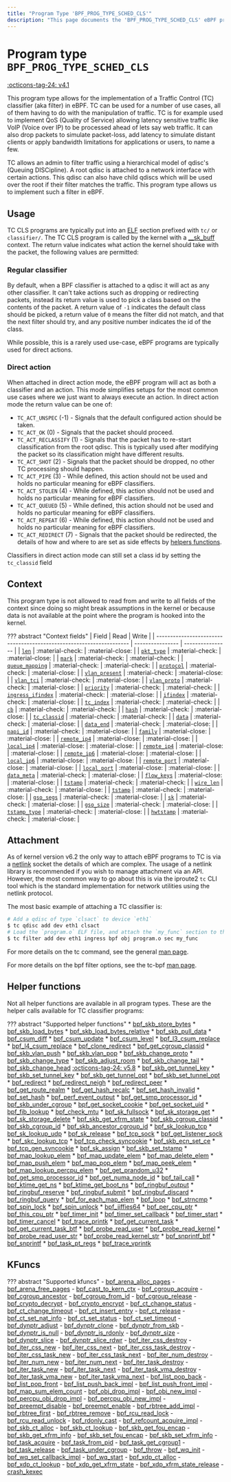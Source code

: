 ```yaml
---
title: "Program Type 'BPF_PROG_TYPE_SCHED_CLS'"
description: "This page documents the 'BPF_PROG_TYPE_SCHED_CLS' eBPF program type, including its definition, usage, program types that can use it, and examples."
---
```

# Program type `BPF_PROG_TYPE_SCHED_CLS`

<!-- [FEATURE_TAG](BPF_PROG_TYPE_SCHED_CLS) -->
[:octicons-tag-24: v4.1](https://github.com/torvalds/linux/commit/96be4325f443dbbfeb37d2a157675ac0736531a1)
<!-- [/FEATURE_TAG] -->

This program type allows for the implementation of a Traffic Control (TC) classifier (aka filter) in eBPF. TC can be used for a number of use cases, all of them having to do with the manipulation of traffic. TC is for example used to implement QoS (Quality of Service) allowing latency sensitive traffic like VoIP (Voice over IP) to be processed ahead of lets say web traffic. It can also drop packets to simulate packet-loss, add latency to simulate distant clients or apply bandwidth limitations for applications or users, to name a few.

TC allows an admin to filter traffic using a hierarchical model of qdisc's (Queuing DISCipline). A root qdisc is attached to a network interface with certain actions. This qdisc can also have child qdiscs which will be used over the root if their filter matches the traffic. This program type allows us to implement such a filter in eBPF.

## Usage

TC CLS programs are typically put into an [ELF](../../concepts/elf.md) section prefixed with `tc/` or `classifier/`. The TC CLS program is called by the kernel with a [__sk_buff](../program-context/__sk_buff.md) context. The return value indicates what action the kernel should take with the packet, the following values are permitted:

### Regular classifier

By default, when a BPF classifier is attached to a qdisc it will act as any other classifier. It can't take actions such as dropping or redirecting packets, instead its return value is used to pick a class based on the contents of the packet. A return value of `-1` indicates the default class should be picked, a return value of `0` means the filter did not match, and that the next filter should try, and any positive number indicates the id of the class.

While possible, this is a rarely used use-case, eBPF programs are typically used for direct actions.

### Direct action

When attached in direct action mode, the eBPF program will act as both a classifier and an action. This mode simplifies setups for the most common use cases where we just want to always execute an action. In direct action mode the return value can be one of:

* `TC_ACT_UNSPEC` (-1) - Signals that the default configured action should be taken.
* `TC_ACT_OK` (0) - Signals that the packet should proceed.
* `TC_ACT_RECLASSIFY` (1) - Signals that the packet has to re-start classification from the root qdisc. This is typically used after modifying the packet so its classification might have different results.
* `TC_ACT_SHOT` (2) - Signals that the packet should be dropped, no other TC processing should happen.
* `TC_ACT_PIPE`	(3) - While defined, this action should not be used and holds no particular meaning for eBPF classifiers.
* `TC_ACT_STOLEN` (4) - While defined, this action should not be used and holds no particular meaning for eBPF classifiers.
* `TC_ACT_QUEUED` (5) - While defined, this action should not be used and holds no particular meaning for eBPF classifiers.
* `TC_ACT_REPEAT` (6) - While defined, this action should not be used and holds no particular meaning for eBPF classifiers.
* `TC_ACT_REDIRECT`	(7) - Signals that the packet should be redirected, the details of how and where to are set as side effects by [helpers functions](../helper-function/index.md).

Classifiers in direct action mode can still set a class id by setting the `tc_classid` field 

## Context

This program type is not allowed to read from and write to all fields of the context since doing so might break assumptions in the kernel or because data is not available at the point where the program is hooked into the kernel.

<!-- Information based on `tc_cls_act_is_valid_access` and `bpf_skb_is_valid_access` functions in the kernel sources -->

??? abstract "Context fields"
    | Field                                                                | Read             | Write            |
    | -------------------------------------------------------------------- | ---------------- | ---------------- |
    | [`len`](../program-context/__sk_buff.md#len)                         | :material-check: | :material-close: |
    | [`pkt_type`](../program-context/__sk_buff.md#pkt_type)               | :material-check: | :material-close: |
    | [`mark`](../program-context/__sk_buff.md#mark)                       | :material-check: | :material-check: |
    | [`queue_mapping`](../program-context/__sk_buff.md#queue_mapping)     | :material-check: | :material-check: |
    | [`protocol`](../program-context/__sk_buff.md#protocol)               | :material-check: | :material-close: |
    | [`vlan_present`](../program-context/__sk_buff.md#vlan_present)       | :material-check: | :material-close: |
    | [`vlan_tci`](../program-context/__sk_buff.md#vlan_tci)               | :material-check: | :material-close: |
    | [`vlan_proto`](../program-context/__sk_buff.md#vlan_proto)           | :material-check: | :material-close: |
    | [`priority`](../program-context/__sk_buff.md#priority)               | :material-check: | :material-check: |
    | [`ingress_ifindex`](../program-context/__sk_buff.md#ingress_ifindex) | :material-check: | :material-close: |
    | [`ifindex`](../program-context/__sk_buff.md#ifindex)                 | :material-check: | :material-close: |
    | [`tc_index`](../program-context/__sk_buff.md#tc_index)               | :material-check: | :material-check: |
    | [`cb`](../program-context/__sk_buff.md#cb)                           | :material-check: | :material-check: |
    | [`hash`](../program-context/__sk_buff.md#hash)                       | :material-check: | :material-close: |
    | [`tc_classid`](../program-context/__sk_buff.md#tc_classid)           | :material-check: | :material-check: |
    | [`data`](../program-context/__sk_buff.md#data)                       | :material-check: | :material-close: |
    | [`data_end`](../program-context/__sk_buff.md#data_end)               | :material-check: | :material-close: |
    | [`napi_id`](../program-context/__sk_buff.md#napi_id)                 | :material-check: | :material-close: |
    | [`family`](../program-context/__sk_buff.md#family)                   | :material-close: | :material-close: |
    | [`remote_ip4`](../program-context/__sk_buff.md#remote_ip4)           | :material-close: | :material-close: |
    | [`local_ip4`](../program-context/__sk_buff.md#local_ip4)             | :material-close: | :material-close: |
    | [`remote_ip4`](../program-context/__sk_buff.md#remote_ip4)           | :material-close: | :material-close: |
    | [`remote_ip6`](../program-context/__sk_buff.md#remote_ip6)           | :material-close: | :material-close: |
    | [`local_ip6`](../program-context/__sk_buff.md#local_ip6)             | :material-close: | :material-close: |
    | [`remote_port`](../program-context/__sk_buff.md#remote_port)         | :material-close: | :material-close: |
    | [`local_port`](../program-context/__sk_buff.md#local_port)           | :material-close: | :material-close: |
    | [`data_meta`](../program-context/__sk_buff.md#data_meta)             | :material-check: | :material-close: |
    | [`flow_keys`](../program-context/__sk_buff.md#flow_keys)             | :material-close: | :material-close: |
    | [`tstamp`](../program-context/__sk_buff.md#tstamp)                   | :material-check: | :material-check: |
    | [`wire_len`](../program-context/__sk_buff.md#wire_len)               | :material-check: | :material-close: |
    | [`tstamp`](../program-context/__sk_buff.md#tstamp)                   | :material-check: | :material-close: |
    | [`gso_segs`](../program-context/__sk_buff.md#gso_segs)               | :material-check: | :material-close: |
    | [`sk`](../program-context/__sk_buff.md#sk)                           | :material-check: | :material-close: |
    | [`gso_size`](../program-context/__sk_buff.md#gso_size)               | :material-check: | :material-close: |
    | [`tstamp_type`](../program-context/__sk_buff.md#tstamp_type)         | :material-check: | :material-close: |
    | [`hwtstamp`](../program-context/__sk_buff.md#hwtstamp)               | :material-check: | :material-close: |

## Attachment

As of kernel version v6.2 the only way to attach eBPF programs to TC is via a [netlink](https://man7.org/linux/man-pages/man7/netlink.7.html) socket the details of which are complex. The usage of a netlink library is recommended if you wish to manage attachment via an API. However, the most common way to go about this is via the iproute2 `tc` CLI tool which is the standard implementation for network utilities using the netlink protocol.

The most basic example of attaching a TC classifier is:

```bash
# Add a qdisc of type `clsact` to device `eth1`
$ tc qdisc add dev eth1 clsact
# Load the `program.o` ELF file, and attach the `my_func` section to the qdisc of eth1 on the ingress side.
$ tc filter add dev eth1 ingress bpf obj program.o sec my_func
```

For more details on the tc command, see the general [man page](https://man7.org/linux/man-pages/man8/tc.8.html).

For more details on the bpf filter options, see the tc-bpf [man page](https://man7.org/linux/man-pages/man8/tc-bpf.8.html).

## Helper functions

Not all helper functions are available in all program types. These are the helper calls available for TC classifier programs:

<!-- DO NOT EDIT MANUALLY -->
<!-- [PROG_HELPER_FUNC_REF] -->
??? abstract "Supported helper functions"
    * [bpf_skb_store_bytes](../helper-function/bpf_skb_store_bytes.md)
    * [bpf_skb_load_bytes](../helper-function/bpf_skb_load_bytes.md)
    * [bpf_skb_load_bytes_relative](../helper-function/bpf_skb_load_bytes_relative.md)
    * [bpf_skb_pull_data](../helper-function/bpf_skb_pull_data.md)
    * [bpf_csum_diff](../helper-function/bpf_csum_diff.md)
    * [bpf_csum_update](../helper-function/bpf_csum_update.md)
    * [bpf_csum_level](../helper-function/bpf_csum_level.md)
    * [bpf_l3_csum_replace](../helper-function/bpf_l3_csum_replace.md)
    * [bpf_l4_csum_replace](../helper-function/bpf_l4_csum_replace.md)
    * [bpf_clone_redirect](../helper-function/bpf_clone_redirect.md)
    * [bpf_get_cgroup_classid](../helper-function/bpf_get_cgroup_classid.md)
    * [bpf_skb_vlan_push](../helper-function/bpf_skb_vlan_push.md)
    * [bpf_skb_vlan_pop](../helper-function/bpf_skb_vlan_pop.md)
    * [bpf_skb_change_proto](../helper-function/bpf_skb_change_proto.md)
    * [bpf_skb_change_type](../helper-function/bpf_skb_change_type.md)
    * [bpf_skb_adjust_room](../helper-function/bpf_skb_adjust_room.md)
    * [bpf_skb_change_tail](../helper-function/bpf_skb_change_tail.md)
    * [bpf_skb_change_head](../helper-function/bpf_skb_change_head.md) [:octicons-tag-24: v5.8](https://github.com/torvalds/linux/commit/6f3f65d80dac8f2bafce2213005821fccdce194c)
    * [bpf_skb_get_tunnel_key](../helper-function/bpf_skb_get_tunnel_key.md)
    * [bpf_skb_set_tunnel_key](../helper-function/bpf_skb_set_tunnel_key.md)
    * [bpf_skb_get_tunnel_opt](../helper-function/bpf_skb_get_tunnel_opt.md)
    * [bpf_skb_set_tunnel_opt](../helper-function/bpf_skb_set_tunnel_opt.md)
    * [bpf_redirect](../helper-function/bpf_redirect.md)
    * [bpf_redirect_neigh](../helper-function/bpf_redirect_neigh.md)
    * [bpf_redirect_peer](../helper-function/bpf_redirect_peer.md)
    * [bpf_get_route_realm](../helper-function/bpf_get_route_realm.md)
    * [bpf_get_hash_recalc](../helper-function/bpf_get_hash_recalc.md)
    * [bpf_set_hash_invalid](../helper-function/bpf_set_hash_invalid.md)
    * [bpf_set_hash](../helper-function/bpf_set_hash.md)
    * [bpf_perf_event_output](../helper-function/bpf_perf_event_output.md)
    * [bpf_get_smp_processor_id](../helper-function/bpf_get_smp_processor_id.md)
    * [bpf_skb_under_cgroup](../helper-function/bpf_skb_under_cgroup.md)
    * [bpf_get_socket_cookie](../helper-function/bpf_get_socket_cookie.md)
    * [bpf_get_socket_uid](../helper-function/bpf_get_socket_uid.md)
    * [bpf_fib_lookup](../helper-function/bpf_fib_lookup.md)
    * [bpf_check_mtu](../helper-function/bpf_check_mtu.md)
    * [bpf_sk_fullsock](../helper-function/bpf_sk_fullsock.md)
    * [bpf_sk_storage_get](../helper-function/bpf_sk_storage_get.md)
    * [bpf_sk_storage_delete](../helper-function/bpf_sk_storage_delete.md)
    * [bpf_skb_get_xfrm_state](../helper-function/bpf_skb_get_xfrm_state.md)
    * [bpf_skb_cgroup_classid](../helper-function/bpf_skb_cgroup_classid.md)
    * [bpf_skb_cgroup_id](../helper-function/bpf_skb_cgroup_id.md)
    * [bpf_skb_ancestor_cgroup_id](../helper-function/bpf_skb_ancestor_cgroup_id.md)
    * [bpf_sk_lookup_tcp](../helper-function/bpf_sk_lookup_tcp.md)
    * [bpf_sk_lookup_udp](../helper-function/bpf_sk_lookup_udp.md)
    * [bpf_sk_release](../helper-function/bpf_sk_release.md)
    * [bpf_tcp_sock](../helper-function/bpf_tcp_sock.md)
    * [bpf_get_listener_sock](../helper-function/bpf_get_listener_sock.md)
    * [bpf_skc_lookup_tcp](../helper-function/bpf_skc_lookup_tcp.md)
    * [bpf_tcp_check_syncookie](../helper-function/bpf_tcp_check_syncookie.md)
    * [bpf_skb_ecn_set_ce](../helper-function/bpf_skb_ecn_set_ce.md)
    * [bpf_tcp_gen_syncookie](../helper-function/bpf_tcp_gen_syncookie.md)
    * [bpf_sk_assign](../helper-function/bpf_sk_assign.md)
    * [bpf_skb_set_tstamp](../helper-function/bpf_skb_set_tstamp.md)
    * [bpf_map_lookup_elem](../helper-function/bpf_map_lookup_elem.md)
    * [bpf_map_update_elem](../helper-function/bpf_map_update_elem.md)
    * [bpf_map_delete_elem](../helper-function/bpf_map_delete_elem.md)
    * [bpf_map_push_elem](../helper-function/bpf_map_push_elem.md)
    * [bpf_map_pop_elem](../helper-function/bpf_map_pop_elem.md)
    * [bpf_map_peek_elem](../helper-function/bpf_map_peek_elem.md)
    * [bpf_map_lookup_percpu_elem](../helper-function/bpf_map_lookup_percpu_elem.md)
    * [bpf_get_prandom_u32](../helper-function/bpf_get_prandom_u32.md)
    * [bpf_get_smp_processor_id](../helper-function/bpf_get_smp_processor_id.md)
    * [bpf_get_numa_node_id](../helper-function/bpf_get_numa_node_id.md)
    * [bpf_tail_call](../helper-function/bpf_tail_call.md)
    * [bpf_ktime_get_ns](../helper-function/bpf_ktime_get_ns.md)
    * [bpf_ktime_get_boot_ns](../helper-function/bpf_ktime_get_boot_ns.md)
    * [bpf_ringbuf_output](../helper-function/bpf_ringbuf_output.md)
    * [bpf_ringbuf_reserve](../helper-function/bpf_ringbuf_reserve.md)
    * [bpf_ringbuf_submit](../helper-function/bpf_ringbuf_submit.md)
    * [bpf_ringbuf_discard](../helper-function/bpf_ringbuf_discard.md)
    * [bpf_ringbuf_query](../helper-function/bpf_ringbuf_query.md)
    * [bpf_for_each_map_elem](../helper-function/bpf_for_each_map_elem.md)
    * [bpf_loop](../helper-function/bpf_loop.md)
    * [bpf_strncmp](../helper-function/bpf_strncmp.md)
    * [bpf_spin_lock](../helper-function/bpf_spin_lock.md)
    * [bpf_spin_unlock](../helper-function/bpf_spin_unlock.md)
    * [bpf_jiffies64](../helper-function/bpf_jiffies64.md)
    * [bpf_per_cpu_ptr](../helper-function/bpf_per_cpu_ptr.md)
    * [bpf_this_cpu_ptr](../helper-function/bpf_this_cpu_ptr.md)
    * [bpf_timer_init](../helper-function/bpf_timer_init.md)
    * [bpf_timer_set_callback](../helper-function/bpf_timer_set_callback.md)
    * [bpf_timer_start](../helper-function/bpf_timer_start.md)
    * [bpf_timer_cancel](../helper-function/bpf_timer_cancel.md)
    * [bpf_trace_printk](../helper-function/bpf_trace_printk.md)
    * [bpf_get_current_task](../helper-function/bpf_get_current_task.md)
    * [bpf_get_current_task_btf](../helper-function/bpf_get_current_task_btf.md)
    * [bpf_probe_read_user](../helper-function/bpf_probe_read_user.md)
    * [bpf_probe_read_kernel](../helper-function/bpf_probe_read_kernel.md)
    * [bpf_probe_read_user_str](../helper-function/bpf_probe_read_user_str.md)
    * [bpf_probe_read_kernel_str](../helper-function/bpf_probe_read_kernel_str.md)
    * [bpf_snprintf_btf](../helper-function/bpf_snprintf_btf.md)
    * [bpf_snprintf](../helper-function/bpf_snprintf.md)
    * [bpf_task_pt_regs](../helper-function/bpf_task_pt_regs.md)
    * [bpf_trace_vprintk](../helper-function/bpf_trace_vprintk.md)
<!-- [/PROG_HELPER_FUNC_REF] -->

## KFuncs

<!-- [PROG_KFUNC_REF] -->
??? abstract "Supported kfuncs"
    - [bpf_arena_alloc_pages](../kfuncs/bpf_arena_alloc_pages.md)
    - [bpf_arena_free_pages](../kfuncs/bpf_arena_free_pages.md)
    - [bpf_cast_to_kern_ctx](../kfuncs/bpf_cast_to_kern_ctx.md)
    - [bpf_cgroup_acquire](../kfuncs/bpf_cgroup_acquire.md)
    - [bpf_cgroup_ancestor](../kfuncs/bpf_cgroup_ancestor.md)
    - [bpf_cgroup_from_id](../kfuncs/bpf_cgroup_from_id.md)
    - [bpf_cgroup_release](../kfuncs/bpf_cgroup_release.md)
    - [bpf_crypto_decrypt](../kfuncs/bpf_crypto_decrypt.md)
    - [bpf_crypto_encrypt](../kfuncs/bpf_crypto_encrypt.md)
    - [bpf_ct_change_status](../kfuncs/bpf_ct_change_status.md)
    - [bpf_ct_change_timeout](../kfuncs/bpf_ct_change_timeout.md)
    - [bpf_ct_insert_entry](../kfuncs/bpf_ct_insert_entry.md)
    - [bpf_ct_release](../kfuncs/bpf_ct_release.md)
    - [bpf_ct_set_nat_info](../kfuncs/bpf_ct_set_nat_info.md)
    - [bpf_ct_set_status](../kfuncs/bpf_ct_set_status.md)
    - [bpf_ct_set_timeout](../kfuncs/bpf_ct_set_timeout.md)
    - [bpf_dynptr_adjust](../kfuncs/bpf_dynptr_adjust.md)
    - [bpf_dynptr_clone](../kfuncs/bpf_dynptr_clone.md)
    - [bpf_dynptr_from_skb](../kfuncs/bpf_dynptr_from_skb.md)
    - [bpf_dynptr_is_null](../kfuncs/bpf_dynptr_is_null.md)
    - [bpf_dynptr_is_rdonly](../kfuncs/bpf_dynptr_is_rdonly.md)
    - [bpf_dynptr_size](../kfuncs/bpf_dynptr_size.md)
    - [bpf_dynptr_slice](../kfuncs/bpf_dynptr_slice.md)
    - [bpf_dynptr_slice_rdwr](../kfuncs/bpf_dynptr_slice_rdwr.md)
    - [bpf_iter_css_destroy](../kfuncs/bpf_iter_css_destroy.md)
    - [bpf_iter_css_new](../kfuncs/bpf_iter_css_new.md)
    - [bpf_iter_css_next](../kfuncs/bpf_iter_css_next.md)
    - [bpf_iter_css_task_destroy](../kfuncs/bpf_iter_css_task_destroy.md)
    - [bpf_iter_css_task_new](../kfuncs/bpf_iter_css_task_new.md)
    - [bpf_iter_css_task_next](../kfuncs/bpf_iter_css_task_next.md)
    - [bpf_iter_num_destroy](../kfuncs/bpf_iter_num_destroy.md)
    - [bpf_iter_num_new](../kfuncs/bpf_iter_num_new.md)
    - [bpf_iter_num_next](../kfuncs/bpf_iter_num_next.md)
    - [bpf_iter_task_destroy](../kfuncs/bpf_iter_task_destroy.md)
    - [bpf_iter_task_new](../kfuncs/bpf_iter_task_new.md)
    - [bpf_iter_task_next](../kfuncs/bpf_iter_task_next.md)
    - [bpf_iter_task_vma_destroy](../kfuncs/bpf_iter_task_vma_destroy.md)
    - [bpf_iter_task_vma_new](../kfuncs/bpf_iter_task_vma_new.md)
    - [bpf_iter_task_vma_next](../kfuncs/bpf_iter_task_vma_next.md)
    - [bpf_list_pop_back](../kfuncs/bpf_list_pop_back.md)
    - [bpf_list_pop_front](../kfuncs/bpf_list_pop_front.md)
    - [bpf_list_push_back_impl](../kfuncs/bpf_list_push_back_impl.md)
    - [bpf_list_push_front_impl](../kfuncs/bpf_list_push_front_impl.md)
    - [bpf_map_sum_elem_count](../kfuncs/bpf_map_sum_elem_count.md)
    - [bpf_obj_drop_impl](../kfuncs/bpf_obj_drop_impl.md)
    - [bpf_obj_new_impl](../kfuncs/bpf_obj_new_impl.md)
    - [bpf_percpu_obj_drop_impl](../kfuncs/bpf_percpu_obj_drop_impl.md)
    - [bpf_percpu_obj_new_impl](../kfuncs/bpf_percpu_obj_new_impl.md)
    - [bpf_preempt_disable](../kfuncs/bpf_preempt_disable.md)
    - [bpf_preempt_enable](../kfuncs/bpf_preempt_enable.md)
    - [bpf_rbtree_add_impl](../kfuncs/bpf_rbtree_add_impl.md)
    - [bpf_rbtree_first](../kfuncs/bpf_rbtree_first.md)
    - [bpf_rbtree_remove](../kfuncs/bpf_rbtree_remove.md)
    - [bpf_rcu_read_lock](../kfuncs/bpf_rcu_read_lock.md)
    - [bpf_rcu_read_unlock](../kfuncs/bpf_rcu_read_unlock.md)
    - [bpf_rdonly_cast](../kfuncs/bpf_rdonly_cast.md)
    - [bpf_refcount_acquire_impl](../kfuncs/bpf_refcount_acquire_impl.md)
    - [bpf_skb_ct_alloc](../kfuncs/bpf_skb_ct_alloc.md)
    - [bpf_skb_ct_lookup](../kfuncs/bpf_skb_ct_lookup.md)
    - [bpf_skb_get_fou_encap](../kfuncs/bpf_skb_get_fou_encap.md)
    - [bpf_skb_get_xfrm_info](../kfuncs/bpf_skb_get_xfrm_info.md)
    - [bpf_skb_set_fou_encap](../kfuncs/bpf_skb_set_fou_encap.md)
    - [bpf_skb_set_xfrm_info](../kfuncs/bpf_skb_set_xfrm_info.md)
    - [bpf_task_acquire](../kfuncs/bpf_task_acquire.md)
    - [bpf_task_from_pid](../kfuncs/bpf_task_from_pid.md)
    - [bpf_task_get_cgroup1](../kfuncs/bpf_task_get_cgroup1.md)
    - [bpf_task_release](../kfuncs/bpf_task_release.md)
    - [bpf_task_under_cgroup](../kfuncs/bpf_task_under_cgroup.md)
    - [bpf_throw](../kfuncs/bpf_throw.md)
    - [bpf_wq_init](../kfuncs/bpf_wq_init.md)
    - [bpf_wq_set_callback_impl](../kfuncs/bpf_wq_set_callback_impl.md)
    - [bpf_wq_start](../kfuncs/bpf_wq_start.md)
    - [bpf_xdp_ct_alloc](../kfuncs/bpf_xdp_ct_alloc.md)
    - [bpf_xdp_ct_lookup](../kfuncs/bpf_xdp_ct_lookup.md)
    - [bpf_xdp_get_xfrm_state](../kfuncs/bpf_xdp_get_xfrm_state.md)
    - [bpf_xdp_xfrm_state_release](../kfuncs/bpf_xdp_xfrm_state_release.md)
    - [crash_kexec](../kfuncs/crash_kexec.md)
<!-- [/PROG_KFUNC_REF] -->
